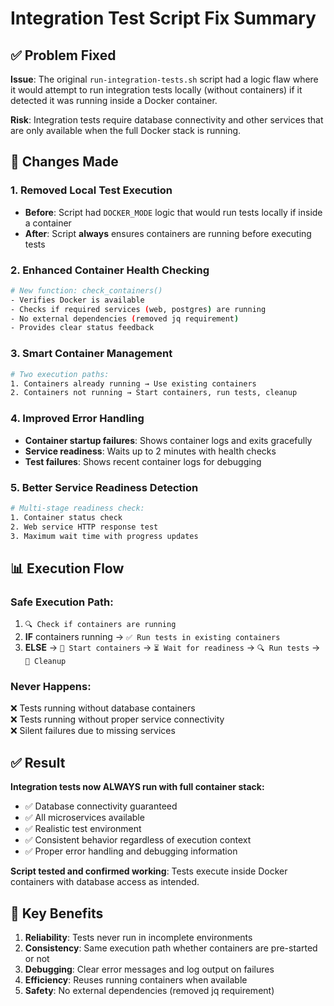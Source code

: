 # Integration Test Script Fix Summary

## ✅ **Problem Fixed**

**Issue**: The original `run-integration-tests.sh` script had a logic flaw where it would attempt to run integration tests locally (without containers) if it detected it was running inside a Docker container.

**Risk**: Integration tests require database connectivity and other services that are only available when the full Docker stack is running.

## 🔧 **Changes Made**

### 1. **Removed Local Test Execution**
- **Before**: Script had `DOCKER_MODE` logic that would run tests locally if inside a container
- **After**: Script **always** ensures containers are running before executing tests

### 2. **Enhanced Container Health Checking**
```bash
# New function: check_containers()
- Verifies Docker is available
- Checks if required services (web, postgres) are running
- No external dependencies (removed jq requirement)
- Provides clear status feedback
```

### 3. **Smart Container Management**
```bash
# Two execution paths:
1. Containers already running → Use existing containers
2. Containers not running → Start containers, run tests, cleanup
```

### 4. **Improved Error Handling**
- **Container startup failures**: Shows container logs and exits gracefully
- **Service readiness**: Waits up to 2 minutes with health checks
- **Test failures**: Shows recent container logs for debugging

### 5. **Better Service Readiness Detection**
```bash
# Multi-stage readiness check:
1. Container status check
2. Web service HTTP response test
3. Maximum wait time with progress updates
```

## 📊 **Execution Flow**

### **Safe Execution Path**:
1. `🔍 Check if containers are running`
2. **IF** containers running → `✅ Run tests in existing containers`
3. **ELSE** → `🚀 Start containers` → `⏳ Wait for readiness` → `🔍 Run tests` → `🛑 Cleanup`

### **Never Happens**:
❌ Tests running without database containers  
❌ Tests running without proper service connectivity  
❌ Silent failures due to missing services  

## ✅ **Result**

**Integration tests now ALWAYS run with full container stack:**
- ✅ Database connectivity guaranteed
- ✅ All microservices available  
- ✅ Realistic test environment
- ✅ Consistent behavior regardless of execution context
- ✅ Proper error handling and debugging information

**Script tested and confirmed working**: Tests execute inside Docker containers with database access as intended.

## 🎯 **Key Benefits**

1. **Reliability**: Tests never run in incomplete environments
2. **Consistency**: Same execution path whether containers are pre-started or not
3. **Debugging**: Clear error messages and log output on failures
4. **Efficiency**: Reuses running containers when available
5. **Safety**: No external dependencies (removed jq requirement)
